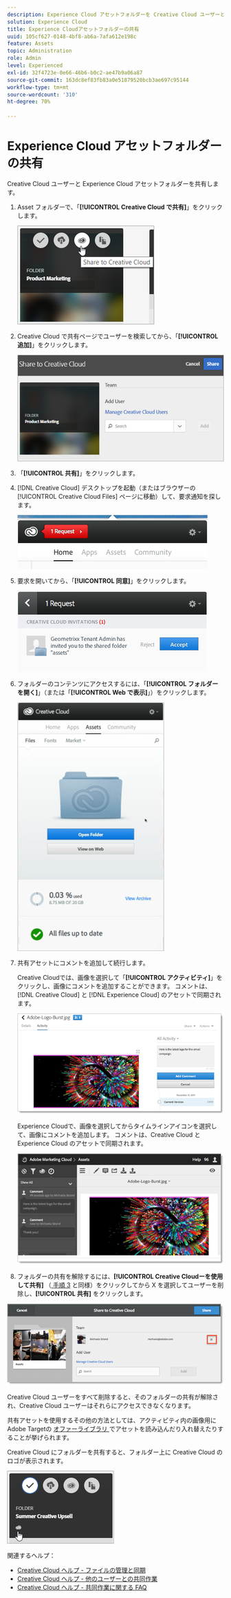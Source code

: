```yaml
---
description: Experience Cloud アセットフォルダーを Creative Cloud ユーザーと共有する方法。
solution: Experience Cloud
title: Experience Cloudアセットフォルダーの共有
uuid: 105cf627-0148-4bf8-ab6a-7afa612e198c
feature: Assets
topic: Administration
role: Admin
level: Experienced
exl-id: 32f4723e-0e66-46b6-b0c2-ae47b9a06a87
source-git-commit: 163dc8ef83fb83a0e51879520bcb3ae697c95144
workflow-type: tm+mt
source-wordcount: '310'
ht-degree: 70%

---
```


# Experience Cloud アセットフォルダーの共有

Creative Cloud ユーザーと Experience Cloud アセットフォルダーを共有します。

1. Asset フォルダーで、「**[!UICONTROL Creative Cloud で共有]**」をクリックします。

   ![Creative Cloud で共有](../../assets/asset-share-cc.png)
1. Creative Cloud で共有ページでユーザーを検索してから、「**[!UICONTROL 追加]**」をクリックします。

   ![Creative Cloud ユーザーを追加](../../assets/asset-share-cc-page.png)

1. 「**[!UICONTROL 共有]**」をクリックします。
1. [!DNL Creative Cloud] デスクトップを起動（またはブラウザーの [!UICONTROL Creative Cloud Files] ページに移動）して、要求通知を探します。

   ![リクエスト通知](../../assets/cc_share_request.png)
1. 要求を開いてから、「**[!UICONTROL 同意]**」をクリックします。

   ![リクエストを承認](../../assets/cc_share_accept.png)
1. フォルダーのコンテンツにアクセスするには、「**[!UICONTROL フォルダーを開く]**」（または「**[!UICONTROL Web で表示]**」）をクリックします。

   ![Web で表示](../../assets/creative_cloud_open_folder.png)
1. 共有アセットにコメントを追加して続行します。

   Creative Cloudでは、画像を選択して「**[!UICONTROL アクティビティ]**」をクリックし、画像にコメントを追加することができます。 コメントは、[!DNL Creative Cloud] と [!DNL Experience Cloud] のアセットで同期されます。

   ![画像にコメントを追加](../../assets/asset_comment_cc.png)

   Experience Cloudで、画像を選択してからタイムラインアイコンを選択して、画像にコメントを追加します。 コメントは、Creative Cloud と Experience Cloud のアセットで同期されます。

   ![画像にコメントを追加](../../assets/asset_comment_mac.png)

1. フォルダーの共有を解除するには、**[!UICONTROL Creative Cloudーを使用して共有]** （[ 手順 3](share.md) と同様）をクリックしてから X を選択してユーザーを削除し、**[!UICONTROL 共有]** をクリックします。

![フォルダーの共有を解除する](../../assets/asset_remove_user.png)

Creative Cloud ユーザーをすべて削除すると、そのフォルダーの共有が解除され、Creative Cloud ユーザーはそれらにアクセスできなくなります。

共有アセットを使用するその他の方法としては、アクティビティ内の画像用にAdobe Targetの [ オファーライブラリ ](https://experienceleague.adobe.com/docs/target/using/experiences/offers/manage-content.html?lang=ja) でアセットを読み込んだり入れ替えたりすることが挙げられます。

Creative Cloud にフォルダーを共有すると、フォルダー上に Creative Cloud のロゴが表示されます。

![フォルダー上の Creative Cloud のロゴ](../../assets/asset-cc-logo.png)

関連するヘルプ：

* [Creative Cloud ヘルプ - ファイルの管理と同期](https://helpx.adobe.com/jp/creative-cloud/help/sync-creative-cloud-files.html)
* [Creative Cloud ヘルプ - 他のユーザーとの共同作業](https://helpx.adobe.com/jp/creative-cloud/help/collaboration.html)
* [Creative Cloud ヘルプ - 共同作業に関する FAQ](https://helpx.adobe.com/jp/creative-cloud/help/collaboration-faq.html)

